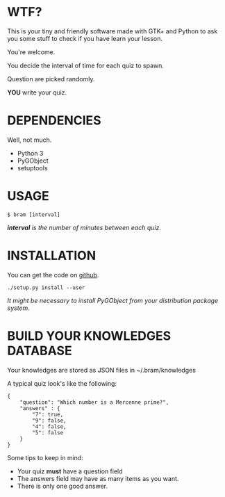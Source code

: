 
![]()

# WTF?

This is your tiny and friendly software made with GTK+ and Python to ask you some stuff to check if you have learn your lesson.

You're welcome.

You decide the interval of time for each quiz to spawn.

Question are picked randomly.

__YOU__ write your quiz.

# DEPENDENCIES

Well, not much.

- Python 3
- PyGObject
- setuptools

# USAGE

    $ bram [interval]

_**interval** is the number of minutes between each quiz._

# INSTALLATION

You can get the code on [github](https://github.com/denissalem/bram).

    ./setup.py install --user

_It might be necessary to install PyGObject from your distribution package system._

# BUILD YOUR KNOWLEDGES DATABASE

Your knowledges are stored as JSON files in ~/.bram/knowledges

A typical quiz look's like the following:

	{
		"question": "Which number is a Mercenne prime?",
		"answers" : {
			"7": true,
			"9": false,
			"4": false,
			"5": false
		}
	}

Some tips to keep in mind:

- Your quiz __must__ have a question field
- The answers field may have as many items as you want.
- There is only one good answer.

